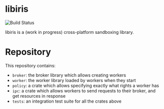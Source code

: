 libiris
=======

![Build Status](https://github.com/mtth-bfft/libiris/actions/workflows/build_test.yml/badge.svg?branch=main)

libiris is a (work in progress) cross-platform sandboxing library.

Repository
==========

This repository contains:

* `broker`: the broker library which allows creating workers
* `worker`: the worker library loaded by workers when they start
* `policy`: a crate which allows specifying exactly what rights a worker has
* `ipc`: a crate which allows workers to send requests to their broker, and get resources in response
* `tests`: an integration test suite for all the crates above
